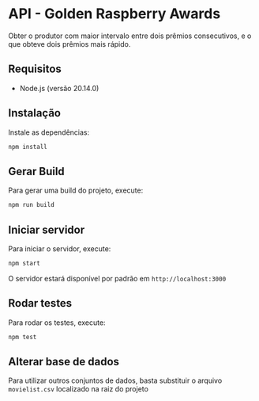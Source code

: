 # API - Golden Raspberry Awards

Obter o produtor com maior intervalo entre dois prêmios consecutivos, e o que
obteve dois prêmios mais rápido.

## Requisitos

- Node.js (versão 20.14.0)

## Instalação

Instale as dependências:
```sh
npm install
```

## Gerar Build

Para gerar uma build do projeto, execute:
```sh
npm run build
```

## Iniciar servidor

Para iniciar o servidor, execute:
```sh
npm start
```

O servidor estará disponível por padrão em `http://localhost:3000`

## Rodar testes

Para rodar os testes, execute:
```sh
npm test
```

## Alterar base de dados

Para utilizar outros conjuntos de dados, basta substituir o arquivo `movielist.csv` localizado na raiz do projeto
